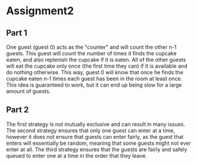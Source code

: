 # Assignment2

## Part 1
One guest (guest 0) acts as the "counter" and will count the other n-1 guests. This guest will count the number of times it finds the cupcake eaten, and also replenish the cupcake if it is eaten. All of the other guests will eat the cupcake only once (the first time they can) if it is available and do nothing otherwise. This way, guest 0 will know that once he finds the cupcake eaten n-1 times each guest has been in the room at least once. This idea is guaranteed to work, but it can end up being slow for a large amount of guests.

## Part 2
The first strategy is not mutually exclusive and can result in many issues. The second strategy ensures that only one guest can enter at a time, however it does not ensure that guests can enter fairly, as the guest that enters will essentially be random, meaning that some guests might not ever enter at all. The third strategy ensures that the guests are fairly and safely queued to enter one at a time in the order that they leave.